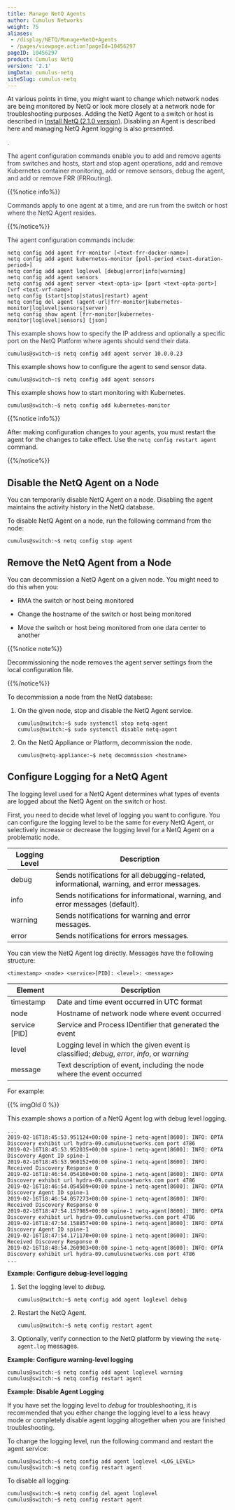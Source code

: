 ```yaml
---
title: Manage NetQ Agents
author: Cumulus Networks
weight: 75
aliases:
 - /display/NETQ/Manage+NetQ+Agents
 - /pages/viewpage.action?pageId=10456297
pageID: 10456297
product: Cumulus NetQ
version: '2.1'
imgData: cumulus-netq
siteSlug: cumulus-netq
---
```

At various points in time, you might want to change which network nodes
are being monitored by NetQ or look more closely at a network node for
troubleshooting purposes. Adding the NetQ Agent to a switch or host is
described in [Install NetQ (2.1.0
version)](https://docs.cumulusnetworks.com/pages/viewpage.action?pageId=10456209).
Disabling an Agent is described here and managing NetQ Agent logging is
also presented.

<span style="color: #36424a;"> . </span>

<span style="color: #353744;"> The agent configuration commands enable
you to add and remove agents from switches and hosts, start and stop
agent operations, add and remove Kubernetes container monitoring, add or
remove sensors, debug the agent, and add or remove FRR (FRRouting).
</span> <span style="color: #353744;"> </span>

{{%notice info%}}

<span style="color: #353744;"> Commands apply to one agent at a time,
and are run from the switch or host where the NetQ Agent resides.
</span>

{{%/notice%}}

<span style="color: #353744;"> The agent configuration commands include:
</span>

    netq config add agent frr-monitor [<text-frr-docker-name>]
    netq config add agent kubernetes-monitor [poll-period <text-duration-period>]
    netq config add agent loglevel [debug|error|info|warning]
    netq config add agent sensors
    netq config add agent server <text-opta-ip> [port <text-opta-port>] [vrf <text-vrf-name>]
    netq config (start|stop|status|restart) agent
    netq config del agent (agent-url|frr-monitor|kubernetes-monitor|loglevel|sensors|server)
    netq config show agent [frr-monitor|kubernetes-monitor|loglevel|sensors] [json]

<span style="color: #353744;">  
This example shows how to specify the IP address and optionally a
specific port on the NetQ Platform where agents should send their data.
</span>

    cumulus@switch~:$ netq config add agent server 10.0.0.23

This example shows how to configure the agent to send sensor data.

    cumulus@switch~:$ netq config add agent sensors

This example shows how to start monitoring with Kubernetes.

    cumulus@switch:~$ netq config add kubernetes-monitor

{{%notice info%}}

After making configuration changes to your agents, you must restart the
agent for the changes to take effect. Use the `netq config restart
agent` command.

{{%/notice%}}

## <span>Disable the NetQ Agent on a Node</span>

You can temporarily disable NetQ Agent on a node. Disabling the agent
maintains the activity history in the NetQ database.

To disable NetQ Agent on a node, run the following command from the
node:

    cumulus@switch:~$ netq config stop agent

## <span>Remove the NetQ Agent from a Node</span>

You can decommission a NetQ Agent on a given node. You might need to do
this when you:

  - RMA the switch or host being monitored

  - Change the hostname of the switch or host being monitored

  - Move the switch or host being monitored from one data center to
    another

{{%notice note%}}

Decommissioning the node removes the agent server settings from the
local configuration file.

{{%/notice%}}

To decommission a node from the NetQ database:

1.  On the given node, stop and disable the NetQ Agent service.
    
        cumulus@switch:~$ sudo systemctl stop netq-agent 
        cumulus@switch:~$ sudo systemctl disable netq-agent

2.  On the NetQ Appliance or Platform, decommission the node.
    
        cumulus@netq-appliance:~$ netq decommission <hostname>

## <span id="src-10456297_ManageNetQAgents-AgentLog" class="confluence-anchor-link"></span><span>Configure Logging for a NetQ Agent</span>

The logging level used for a NetQ Agent determines what types of events
are logged about the NetQ Agent on the switch or host.

<span style="color: #222222;"> First, you need to decide what level of
logging you want to configure. You can configure the logging level to be
the same for every NetQ Agent, or selectively increase or decrease the
logging level for a NetQ Agent on a problematic node. </span>

| Logging Level | Description                                                                                                                                                                                        |
| ------------- | -------------------------------------------------------------------------------------------------------------------------------------------------------------------------------------------------- |
| debug         | <span style="color: #ff0000;"> <span style="color: #000000;"> Sends notifications for all debugging-related, informational, warning, and error messages. </span> </span>                           |
| info          | <span style="color: #ff0000;"> <span style="color: #000000;"> <span style="color: #000000;"> Sends notifications for </span> informational, warning, and error messages (default). </span> </span> |
| warning       | <span style="color: #ff0000;"> <span style="color: #000000;"> <span style="color: #000000;"> Sends notifications for </span> warning and error messages. </span> </span>                           |
| error         | <span style="color: #ff0000;"> <span style="color: #000000;"> <span style="color: #000000;"> Sends notifications for </span> errors messages. </span> </span>                                      |

You can view the NetQ Agent log directly. Messages have the following
structure:

`<timestamp> <node> <service>[PID]: <level>: <message>`

| Element         | Description                                                                                  |
| --------------- | -------------------------------------------------------------------------------------------- |
| timestamp       | Date and time <span style="color: #000000;"> event occurred in UTC format </span>            |
| node            | Hostname of network node where event occurred                                                |
| service \[PID\] | Service and Process IDentifier that generated the event                                      |
| level           | Logging level in which the given event is classified; *debug*, *error*, *info*, or *warning* |
| message         | Text description of event, including the node where the event occurred                       |

For example:

{{% imgOld 0 %}}

This example shows a portion of a NetQ Agent log with debug level
logging.

    ...
    2019-02-16T18:45:53.951124+00:00 spine-1 netq-agent[8600]: INFO: OPTA Discovery exhibit url hydra-09.cumulusnetworks.com port 4786
    2019-02-16T18:45:53.952035+00:00 spine-1 netq-agent[8600]: INFO: OPTA Discovery Agent ID spine-1
    2019-02-16T18:45:53.960152+00:00 spine-1 netq-agent[8600]: INFO: Received Discovery Response 0
    2019-02-16T18:46:54.054160+00:00 spine-1 netq-agent[8600]: INFO: OPTA Discovery exhibit url hydra-09.cumulusnetworks.com port 4786
    2019-02-16T18:46:54.054509+00:00 spine-1 netq-agent[8600]: INFO: OPTA Discovery Agent ID spine-1
    2019-02-16T18:46:54.057273+00:00 spine-1 netq-agent[8600]: INFO: Received Discovery Response 0
    2019-02-16T18:47:54.157985+00:00 spine-1 netq-agent[8600]: INFO: OPTA Discovery exhibit url hydra-09.cumulusnetworks.com port 4786
    2019-02-16T18:47:54.158857+00:00 spine-1 netq-agent[8600]: INFO: OPTA Discovery Agent ID spine-1
    2019-02-16T18:47:54.171170+00:00 spine-1 netq-agent[8600]: INFO: Received Discovery Response 0
    2019-02-16T18:48:54.260903+00:00 spine-1 netq-agent[8600]: INFO: OPTA Discovery exhibit url hydra-09.cumulusnetworks.com port 4786
    ...

**Example: Configure debug-level logging**

1.  Set the logging level to *debug.*
    
        cumulus@switch:~$ netq config add agent loglevel debug

2.  Restart the NetQ Agent.
    
        cumulus@switch:~$ netq config restart agent

3.  Optionally, verify connection to the NetQ platform by viewing the
    `netq-agent.log` messages.

<span style="color: #222222;"> **Example: Configure warning-level
logging** </span>

    cumulus@switch:~$ netq config add agent loglevel warning 
    cumulus@switch:~$ netq config restart agent 

**Example: Disable Agent Logging**

<span style="color: #222222;"> If you have set the logging level to
*debug* for troubleshooting, it is recommended that you either change
the logging level to a less heavy mode or completely disable agent
logging altogether when you are finished troubleshooting. </span>

<span style="color: #222222;"> To change the logging level, run the
following command and restart the agent service: </span>

    cumulus@switch:~$ netq config add agent loglevel <LOG_LEVEL> 
    cumulus@switch:~$ netq config restart agent

To disable all logging:

    cumulus@switch:~$ netq config del agent loglevel 
    cumulus@switch:~$ netq config restart agent

`  `
